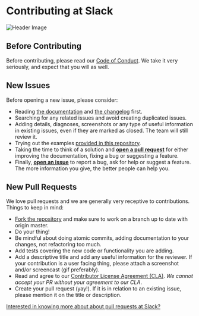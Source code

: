 # Contributing at Slack

![Header Image](contributing_header_slack.png)

## Before Contributing

Before contributing, please read our [Code of Conduct](../CODE_OF_CONDUCT.md). We take it very seriously, and expect that you will as well.

## New Issues

Before opening a new issue, please consider:

  - Reading [the documentation](https://github.com/slackhq/SlackTextViewController/blob/master/README.md) and [the changelog](https://github.com/slackhq/SlackTextViewController/blob/master/CHANGELOG.md) first.
  - Searching for any related issues and avoid creating duplicated issues.
  - Adding details, diagnoses, screenshots or any type of useful information in existing issues, even if they are marked as closed. The team will still review it.
  - Trying out the examples [provided in this repository](https://github.com/slackhq/SlackTextViewController/tree/master/Examples).
  - Taking the time to think of a solution and [**open a pull request**](#new-pull-requests) for either improving the documentation, fixing a bug or suggesting a feature.
  - Finally, [**open an issue**](https://github.com/slackhq/SlackTextViewController/issues/new) to report a bug, ask for help or suggest a feature. The more information you give, the better people can help you.


## New Pull Requests

We love pull requests and we are generally very receptive to contributions. Things to keep in mind:

- [Fork the repository](https://github.com/slackhq/SlackTextViewController) and make sure to work on a branch up to date with origin master.
- Do your thing!
- Be mindful about doing atomic commits, adding documentation to your changes, not refactoring too much.
- Add tests covering the new code or functionality you are adding.
- Add a descriptive title and add any useful information for the reviewer. If your contribution is a user facing thing, please attach a screenshot and/or screencast (gif preferably).
- Read and agree to our [Contributor License Agreement (CLA)](https://docs.google.com/a/slack-corp.com/forms/d/1q_w8rlJG_x_xJOoSUMNl7R35rkpA7N6pUkKhfHHMD9c/viewform). _We cannot accept your PR without your agreement to our CLA_.
- Create your pull request (yay!). If it is in relation to an existing issue, please mention it on the title or description.

[Interested in knowing more about about pull requests at Slack?](https://slack.engineering/on-empathy-pull-requests-979e4257d158#.awxtvmb2z)
